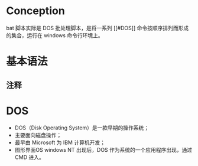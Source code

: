 # Conception
bat 脚本实际是 DOS 批处理脚本，是将一系列 [[#DOS]] 命令按顺序排列而形成的集合，运行在 windows 命令行环境上。

# 基本语法
## 注释




# DOS

- DOS（Disk Operating System）是一款早期的操作系统；
- 主要面向磁盘操作；
- 最早由 Microsoft 为 IBM 计算机开发；
- 图形界面OS windows NT 出现后，DOS 作为系统的一个应用程序出现，通过 CMD 进入。